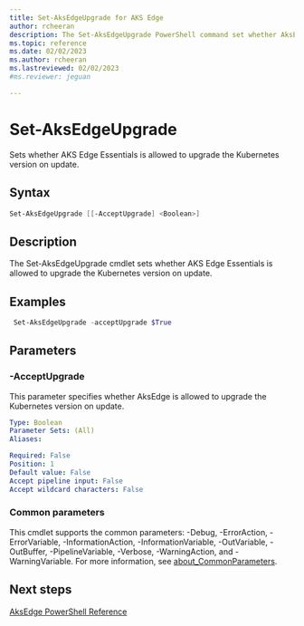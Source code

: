 ```yaml
---
title: Set-AksEdgeUpgrade for AKS Edge
author: rcheeran
description: The Set-AksEdgeUpgrade PowerShell command set whether AksEdge is allowed to upgrade the Kubernetes version on update.
ms.topic: reference
ms.date: 02/02/2023
ms.author: rcheeran 
ms.lastreviewed: 02/02/2023
#ms.reviewer: jeguan

---
```


# Set-AksEdgeUpgrade

Sets whether AKS Edge Essentials is allowed to upgrade the Kubernetes version on update.

## Syntax

```powershell
Set-AksEdgeUpgrade [[-AcceptUpgrade] <Boolean>]
```

## Description

The Set-AksEdgeUpgrade cmdlet sets whether AKS Edge Essentials is allowed to upgrade the Kubernetes version on update.

## Examples

```powershell
 Set-AksEdgeUpgrade -acceptUpgrade $True
```

## Parameters

### -AcceptUpgrade

This parameter specifies whether AksEdge is allowed to upgrade the Kubernetes version on update.

```yaml
Type: Boolean
Parameter Sets: (All)
Aliases:

Required: False
Position: 1
Default value: False
Accept pipeline input: False
Accept wildcard characters: False
```

### Common parameters

This cmdlet supports the common parameters: -Debug, -ErrorAction, -ErrorVariable, -InformationAction, -InformationVariable, -OutVariable, -OutBuffer, -PipelineVariable, -Verbose, -WarningAction, and -WarningVariable. For more information, see [about_CommonParameters](https://go.microsoft.com/fwlink/?LinkID=113216).

## Next steps

[AksEdge PowerShell Reference](./index.md)
